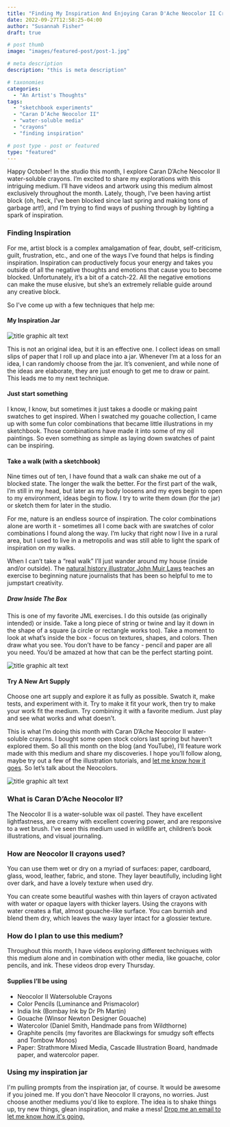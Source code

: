 ```yaml
---
title: "Finding My Inspiration And Enjoying Caran D'Ache Neocolor II Crayons"
date: 2022-09-27T12:58:25-04:00
author: "Susannah Fisher"
draft: true

# post thumb
image: "images/featured-post/post-1.jpg"

# meta description
description: "this is meta description"

# taxonomies
categories:
  - "An Artist's Thoughts"
tags:
  - "sketchbook experiments"
  - "Caran D’Ache Neocolor II"
  - "water-soluble media"
  - "crayons"
  - "finding inspiration"

# post type - post or featured
type: "featured"
---
```


Happy October! In the studio this month, I explore Caran D’Ache Neocolor II water-soluble crayons. I’m excited to share my explorations with this intriguing medium. I’ll have videos and artwork using this medium almost exclusively throughout the month. Lately, though, I’ve been having artist block (oh, heck, I’ve been blocked since last spring and making tons of garbage art!), and I’m trying to find ways of pushing through by lighting a spark of inspiration.
<!--more-->

### Finding Inspiration
For me, artist block is a complex amalgamation of fear, doubt, self-criticism, guilt, frustration, etc., and one of the ways I’ve found that helps is finding inspiration. Inspiration can productively focus your energy and takes you outside of all the negative thoughts and emotions that cause you to become blocked. Unfortunately, it’s a bit of a catch-22. All the negative emotions can make the muse elusive, but she’s an extremely reliable guide around any creative block. 

So I’ve come up with a few techniques that help me:
#### My Inspiration Jar
![title graphic alt text](/images/post/post-1.jpg "description text")

This is not an original idea, but it is an effective one. I collect ideas on small slips of paper that I roll up and place into a jar. Whenever I’m at a loss for an idea, I can randomly choose from the jar. It’s convenient, and while none of the ideas are elaborate, they are just enough to get me to draw or paint. This leads me to my next technique.

#### Just start something
I know, I know, but sometimes it just takes a doodle or making paint swatches to get inspired. When I swatched my gouache collection, I came up with some fun color combinations that became little illustrations in my sketchbook. Those combinations have made it into some of my oil paintings. So even something as simple as laying down swatches of paint can be inspiring.

#### Take a walk (with a sketchbook)
Nine times out of ten, I have found that a walk can shake me out of a blocked state. The longer the walk the better. For the first part of the walk, I’m still in my head, but later as my body loosens and my eyes begin to open to my environment, ideas begin to flow. I try to write them down (for the jar) or sketch them for later in the studio.

For me, nature is an endless source of inspiration. The color combinations alone are worth it - sometimes all I come back with are swatches of color combinations I found along the way. I’m lucky that right now I live in a rural area, but I used to live in a metropolis and was still able to light the spark of inspiration on my walks.

When I can’t take a “real walk” I’ll just wander around my house (inside and/or outside). The <a href="https://johnmuirlaws.com/blog/" target="_blank">natural history illustrator John Muir Laws</a> teaches an exercise to beginning nature journalists that has been so helpful to me to jumpstart creativity.

##### Draw Inside The Box
This is one of my favorite JML exercises. I do this outside (as originally intended) or inside. Take a long piece of string or twine and lay it down in the shape of a square (a circle or rectangle works too). Take a moment to look at what’s inside the box - focus on textures, shapes, and colors. Then draw what you see. You don’t have to be fancy - pencil and paper are all you need. You’d be amazed at how that can be the perfect starting point.

![title graphic alt text](/images/post/post-1.jpg "description text")

#### Try A New Art Supply
Choose one art supply and explore it as fully as possible. Swatch it, make tests, and experiment with it. Try to make it fit your work, then try to make your work fit the medium. Try combining it with a favorite medium. Just play and see what works and what doesn’t. 

This is what I’m doing this month with Caran D’Ache Neocolor II water-soluble crayons. I bought some open stock colors last spring but haven’t explored them. So all this month on the blog (and YouTube), I’ll feature work made with this medium and share my discoveries. I hope you’ll follow along, maybe try out a few of the illustration tutorials, and [let me know how it goes](mailto:info@susannahfisher.art). So let’s talk about the Neocolors.

![title graphic alt text](/images/post/post-1.jpg "description text")

### What is Caran D’Ache Neocolor II?
The Neocolor II is a water-soluble wax oil pastel. They have excellent lightfastness, are creamy with excellent covering power, and are responsive to a wet brush. I’ve seen this medium used in wildlife art, children’s book illustrations, and visual journaling.

### How are Neocolor II crayons used?
You can use them wet or dry on a myriad of surfaces: paper, cardboard, glass, wood, leather, fabric, and stone. They layer beautifully, including light over dark, and have a lovely texture when used dry.

You can create some beautiful washes with thin layers of crayon activated with water or opaque layers with thicker layers. Using the crayons with water creates a flat, almost gouache-like surface. You can burnish and blend them dry, which leaves the waxy layer intact for a glossier texture.

### How do I plan to use this medium?
Throughout this month, I have videos exploring different techniques with this medium alone and in combination with other media, like gouache, color pencils, and ink. These videos drop every Thursday.

#### Supplies I’ll be using
* Neocolor II Watersoluble Crayons
* Color Pencils (Luminance and Prismacolor)
* India Ink (Bombay Ink by Dr Ph Martin)
* Gouache (Winsor Newton Designer Gouache)
* Watercolor (Daniel Smith, Handmade pans from Wildthorne)
* Graphite pencils (my favorites are Blackwings for smudgy soft effects and Tombow Monos)
* Paper: Strathmore Mixed Media, Cascade Illustration Board, handmade paper, and watercolor paper.

### Using my inspiration jar
I'm pulling prompts from the inspiration jar, of course. It would be awesome if you joined me. If you don't have Neocolor II crayons, no worries. Just choose another mediums you'd like to explore. The idea is to shake things up, try new things, glean inspiration, and make a mess! [Drop me an email to let me know how it's going.](mailto:info@susannahfisher.art)